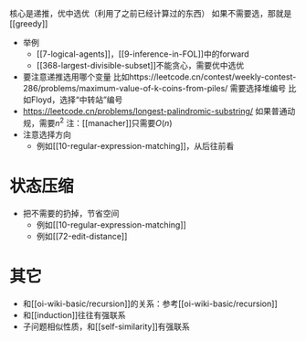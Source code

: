 核心是递推，优中选优（利用了之前已经计算过的东西）
如果不需要选，那就是[[greedy]]
- 举例
  - [[7-logical-agents]]，[[9-inference-in-FOL]]中的forward
  - [[368-largest-divisible-subset]]不能贪心，需要优中选优
- 要注意递推选用哪个变量
比如https://leetcode.cn/contest/weekly-contest-286/problems/maximum-value-of-k-coins-from-piles/
需要选择堆编号
比如Floyd，选择“中转站”编号
- https://leetcode.cn/problems/longest-palindromic-substring/
如果普通动规，需要$n^2$
注：[[manacher]]只需要$O(n)$
- 注意选择方向
  - 例如[[10-regular-expression-matching]]，从后往前看
# 状态压缩
- 把不需要的扔掉，节省空间
  - 例如[[10-regular-expression-matching]]
  - 例如[[72-edit-distance]]
# 其它
- 和[[oi-wiki-basic/recursion]]的关系：参考[[oi-wiki-basic/recursion]]
- 和[[induction]]往往有强联系
- 子问题相似性质，和[[self-similarity]]有强联系
